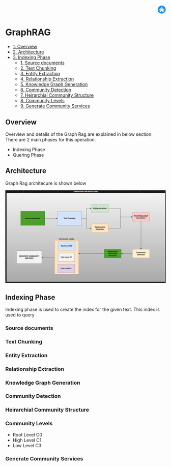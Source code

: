 





<p align="right">
  <a href="https://github.com/viswanath27/rag/blob/main/kg_rag/docs/md_files/main.md">
    <img src="https://github.com/viswanath27/rag/blob/main/kg_rag/docs/images/cho_icon.png" alt="home" style="width:5%;">
  </a>
</p>

# GraphRAG
- [1. Overview](#Overview)
- [2. Architecture](#Architecture)
- [3. Indexing Phase](#Indexing-Phase)
    - [1. Source documents](#Source-documents)
    - [2. Text Chunking](#Text-Chunking)
    - [3. Entity Extraction](#Entity-Extraction)
    - [4. Relationship Extraction](#Relationship-Extraction)
    - [5. Knowledge Graph Generation](#Knowledge-Graph-Generation)
    - [6. Community Detection](#Community-Detection)
    - [7. Heirarchial Community Structure](#Heirarchial-Community-Structure)
    - [8. Community Levels](#Community-Levels)
    - [9. Generate Community Services](#Generate-Community-Services)




## Overview
Overview and details of the Graph Rag are explained in below section. There are 2 main phases for this operation.
* Indexing Phase
* Quering Phase 

## Architecture
Graph Rag architecure is shown below 

![GraphRagArchitecture](https://github.com/viswanath27/rag/blob/main/kg_rag/docs/images/kg_arch.png)

## Indexing Phase
Indexing phase is used to create the index for the given text. This index is used to query

### Source documents

### Text Chunking 

### Entity Extraction

### Relationship Extraction

### Knowledge Graph Generation

### Community Detection

### Heirarchial Community Structure 

### Community Levels
* Root Level C0
* High Level C1 
* Low Level C3 

### Generate Community Services 